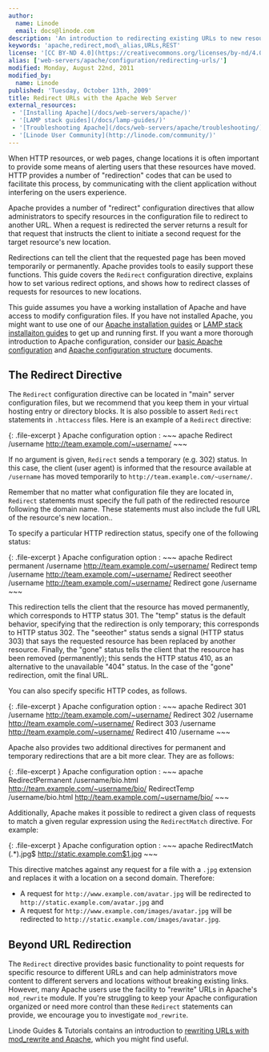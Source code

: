 ```yaml
---
author:
  name: Linode
  email: docs@linode.com
description: 'An introduction to redirecting existing URLs to new resources with the Apache HTTP server.'
keywords: 'apache,redirect,mod\_alias,URLs,REST'
license: '[CC BY-ND 4.0](https://creativecommons.org/licenses/by-nd/4.0)'
alias: ['web-servers/apache/configuration/redirecting-urls/']
modified: Monday, August 22nd, 2011
modified_by:
  name: Linode
published: 'Tuesday, October 13th, 2009'
title: Redirect URLs with the Apache Web Server
external_resources:
 - '[Installing Apache](/docs/web-servers/apache/)'
 - '[LAMP stack guides](/docs/lamp-guides/)'
 - '[Troubleshooting Apache](/docs/web-servers/apache/troubleshooting/)'
 - '[Linode User Community](http://linode.com/community/)'
---
```


When HTTP resources, or web pages, change locations it is often important to provide some means of alerting users that these resources have moved. HTTP provides a number of "redirection" codes that can be used to facilitate this process, by communicating with the client application without interfering on the users experience.

Apache provides a number of "redirect" configuration directives that allow administrators to specify resources in the configuration file to redirect to another URL. When a request is redirected the server returns a result for that request that instructs the client to initiate a second request for the target resource's new location.

Redirections can tell the client that the requested page has been moved temporarily or permanently. Apache provides tools to easily support these functions. This guide covers the `Redirect` configuration directive, explains how to set various redirect options, and shows how to redirect classes of requests for resources to new locations.

This guide assumes you have a working installation of Apache and have access to modify configuration files. If you have not installed Apache, you might want to use one of our [Apache installation guides](/docs/web-servers/apache/) or [LAMP stack installaiton guides](/docs/lamp-guides/) to get up and running first. If you want a more thorough introduction to Apache configuration, consider our [basic Apache configuration](/docs/web-servers/apache/configuration/configuration-basics) and [Apache configuration structure](/docs/web-servers/apache/configuration/configuration-structure) documents.

## The Redirect Directive

The `Redirect` configuration directive can be located in "main" server configuration files, but we recommend that you keep them in your virtual hosting entry or directory blocks. It is also possible to assert `Redirect` statements in `.httaccess` files. Here is an example of a `Redirect` directive:

{: .file-excerpt }
Apache configuration option
:   ~~~ apache
    Redirect /username http://team.example.com/~username/
    ~~~

If no argument is given, `Redirect` sends a temporary (e.g. 302) status. In this case, the client (user agent) is informed that the resource available at `/username` has moved temporarily to `http://team.example.com/~username/`.

Remember that no matter what configuration file they are located in, `Redirect` statements must specify the full path of the redirected resource following the domain name. These statements must also include the full URL of the resource's new location..

To specify a particular HTTP redirection status, specify one of the following status:

{: .file-excerpt }
Apache configuration option
:   ~~~ apache
    Redirect permanent /username http://team.example.com/~username/
    Redirect temp /username http://team.example.com/~username/
    Redirect seeother /username http://team.example.com/~username/
    Redirect gone /username
    ~~~

This redirection tells the client that the resource has moved permanently, which corresponds to HTTP status 301. The "temp" status is the default behavior, specifying that the redirection is only temporary; this corresponds to HTTP status 302. The "seeother" status sends a signal (HTTP status 303) that says the requested resource has been replaced by another resource. Finally, the "gone" status tells the client that the resource has been removed (permanently); this sends the HTTP status 410, as an alternative to the unavailable "404" status. In the case of the "gone" redirection, omit the final URL.

You can also specify specific HTTP codes, as follows.

{: .file-excerpt }
Apache configuration option
:   ~~~ apache
    Redirect 301 /username http://team.example.com/~username/
    Redirect 302 /username http://team.example.com/~username/
    Redirect 303 /username http://team.example.com/~username/
    Redirect 410 /username
    ~~~

Apache also provides two additional directives for permanent and temporary redirections that are a bit more clear. They are as follows:

{: .file-excerpt }
Apache configuration option
:   ~~~ apache
    RedirectPermanent /username/bio.html http://team.example.com/~username/bio/
    RedirectTemp /username/bio.html http://team.example.com/~username/bio/
    ~~~

Additionally, Apache makes it possible to redirect a given class of requests to match a given regular expression using the `RedirectMatch` directive. For example:

{: .file-excerpt }
Apache configuration option
:   ~~~ apache
    RedirectMatch (.*)\.jpg$ http://static.example.com$1.jpg 
    ~~~

This directive matches against any request for a file with a `.jpg` extension and replaces it with a location on a second domain. Therefore:

-   A request for `http://www.example.com/avatar.jpg` will be redirected to `http://static.example.com/avatar.jpg` and
-   A request for `http://www.example.com/images/avatar.jpg` will be redirected to `http://static.example.com/images/avatar.jpg`.

## Beyond URL Redirection

The `Redirect` directive provides basic functionality to point requests for specific resource to different URLs and can help administrators move content to different servers and locations without breaking existing links. However, many Apache users use the facility to "rewrite" URLs in Apache's `mod_rewrite` module. If you're struggling to keep your Apache configuration organized or need more control than these `Redirect` statements can provide, we encourage you to investigate `mod_rewrite`.

Linode Guides & Tutorials contains an introduction to [rewriting URLs with mod\_rewrite and Apache](/docs/web-servers/apache/configuration/rewriting-urls), which you might find useful.